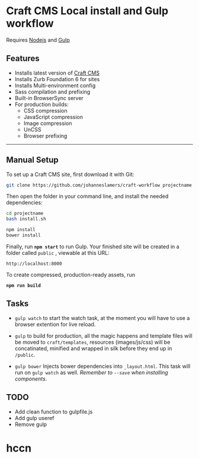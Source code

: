 # Craft CMS Local install and Gulp workflow

Requires [Nodejs](http://nodejs.org/) and [Gulp](http://gulpjs.com/)

## Features

- Installs latest version of [Craft CMS](http://buildwithcraft.com)
- Installs Zurb Foundation 6 for sites
- Installs Multi-environment config
- Sass compilation and prefixing
- Built-in BrowserSync server
- For production builds:
  - CSS compression
  - JavaScript compression
  - Image compression
  - UnCSS
  - Browser prefixing

- - -




Manual Setup
-

To set up a Craft CMS site, first download it with Git:

```bash
git clone https://github.com/johanneslamers/craft-workflow projectname
```

Then open the folder in your command line, and install the needed dependencies:

```bash
cd projectname
bash install.sh
```

```bash
npm install
bower install
```

Finally, run **`npm start`** to run Gulp.
Your finished site will be created in a folder called `public` , viewable at this URL:

```
http://localhost:8000
```

To create compressed, production-ready assets, run

**`npm run build`**


Tasks
-


* ```gulp watch``` to start the watch task, at the moment you will have to use a browser extention for live reload.

* ```gulp``` to build for production, all the magic happens and template files will be moved to ```craft/templates```, resources (images/js/css) will be concatinated, minified and wrapped in silk before they end up in ```/public```.

* ```gulp bower``` Injects bower dependencies into ```_layout.html```. This task will run on ```gulp watch``` as well.
_Remember to ```--save``` when installing components_.


TODO
-

- Add clean function to gulpfile.js
- Add gulp useref
- Remove gulp 
# hccn
